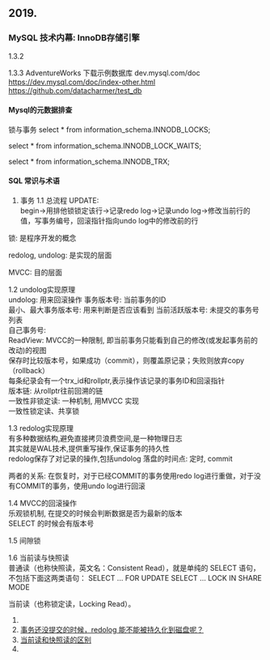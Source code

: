 ## 2019.
### MySQL 技术内幕: InnoDB存储引擎

1.3.2
    
1.3.3
AdventureWorks
下载示例数据库 dev.mysql.com/doc
https://dev.mysql.com/doc/index-other.html
https://github.com/datacharmer/test_db

#### Mysql的元数据排查
锁与事务
select * from information_schema.INNODB_LOCKS;

select * from information_schema.INNODB_LOCK_WAITS;

select * from information_schema.INNODB_TRX;

#### SQL 常识与术语

1. 事务
1.1 总流程
UPDATE:  
begin->用排他锁锁定该行->记录redo log->记录undo log->修改当前行的值，写事务编号，回滚指针指向undo log中的修改前的行

锁: 是程序开发的概念  

redolog, undolog: 是实现的层面  

MVCC: 目的层面  

1.2 undolog实现原理  
    undolog: 用来回滚操作
    事务版本号: 当前事务的ID  
    最小、最大事务版本号:  用来判断是否应该看到
    当前活跃版本号: 未提交的事务号列表  
    自己事务号:  
    ReadView: MVCC的一种限制, 即当前事务只能看到自己的修改(或发起事务前的改动)的视图  
    保存时比较版本号，如果成功（commit），则覆盖原记录；失败则放弃copy（rollback）  
    每条纪录会有一个trx_id和rollptr,表示操作该记录的事务ID和回滚指针  
    版本链:  从rollptr往前回溯的链  
    一致性非锁定读: 一种机制, 用MVCC 实现  
    一致性锁定读、共享锁

1.3 redolog实现原理  
    有多种数据结构,避免直接拷贝浪费空间,是一种物理日志  
    其实就是WAL技术,提供重写操作,保证事务的持久性  
    redolog保存了对记录的操作,包括undolog
    落盘的时间点:  定时, commit  

两者的关系: 
    在恢复时，对于已经COMMIT的事务使用redo log进行重做，对于没有COMMIT的事务，使用undo log进行回滚

1.4 MVCC的回滚操作  
    乐观锁机制, 在提交的时候会判断数据是否为最新的版本  
    SELECT 的时候会有版本号  

1.5 间隙锁  

1.6 当前读与快照读  
普通读（也称快照读，英文名：Consistent Read），就是单纯的 SELECT 语句，不包括下面这两类语句：
SELECT ... FOR UPDATE
SELECT ... LOCK IN SHARE MODE  

当前读（也称锁定读，Locking Read）。

1. [](https://www.jianshu.com/p/73b5546d6b43)
2. [事务还没提交的时候，redolog 能不能被持久化到磁盘呢？ ](https://www.cnblogs.com/cswiki/p/15816371.html)
3. [当前读和快照读的区别](https://www.modb.pro/db/38160)
4. [](https://juejin.cn/post/6895265596985114638)